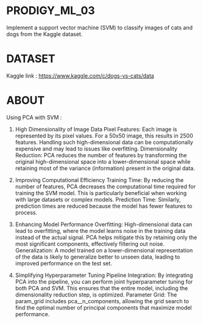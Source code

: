 # PRODIGY_ML_03
Implement a support vector machine (SVM) to classify images of cats and dogs from the Kaggle dataset.

# DATASET 
Kaggle link : https://www.kaggle.com/c/dogs-vs-cats/data

# ABOUT
Using PCA with SVM :
1. High Dimensionality of Image Data
Pixel Features: Each image is represented by its pixel values. For a 50x50 image, this results in 2500 features. Handling such high-dimensional data can be computationally expensive and may lead to issues like overfitting.
Dimensionality Reduction: PCA reduces the number of features by transforming the original high-dimensional space into a lower-dimensional space while retaining most of the variance (information) present in the original data.

2. Improving Computational Efficiency
Training Time: By reducing the number of features, PCA decreases the computational time required for training the SVM model. This is particularly beneficial when working with large datasets or complex models.
Prediction Time: Similarly, prediction times are reduced because the model has fewer features to process.

3. Enhancing Model Performance
Overfitting: High-dimensional data can lead to overfitting, where the model learns noise in the training data instead of the actual signal. PCA helps mitigate this by retaining only the most significant components, effectively filtering out noise.
Generalization: A model trained on a lower-dimensional representation of the data is likely to generalize better to unseen data, leading to improved performance on the test set.

4. Simplifying Hyperparameter Tuning
Pipeline Integration: By integrating PCA into the pipeline, you can perform joint hyperparameter tuning for both PCA and SVM. This ensures that the entire model, including the dimensionality reduction step, is optimized.
Parameter Grid: The param_grid includes pca__n_components, allowing the grid search to find the optimal number of principal components that maximize model performance.
